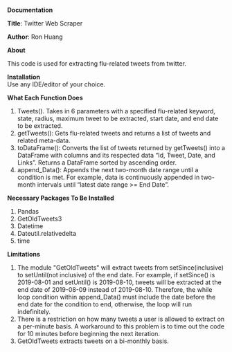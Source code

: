 **Documentation**

**Title**: Twitter Web Scraper 

**Author**: Ron Huang

**About** <br />

This code is used for extracting flu-related tweets from twitter.

**Installation** <br/> 
Use any IDE/editor of your choice. 

**What Each Function Does** <br/>
1) Tweets(). Takes in 6 parameters with a specified flu-related keyword, state, radius, maximum tweet to be extracted, start date, and end date to be extracted. <br/>
2) getTweets(): Gets flu-related tweets and returns a list of tweets and related meta-data.<br/>
3) toDataFrame(): Converts the list of tweets returned by getTweets()  into a DataFrame with columns and its respected data “Id, Tweet, Date, and Links”. Returns a DataFrame sorted by ascending order. <br/>
4) append_Data(): Appends the next two-month date range until a condition is met.  For example, data is continuously appended in two-month intervals until “latest date range >= End Date”. <br/>

**Necessary Packages To Be Installed**<br/>
1) Pandas<br/>
2) GetOldTweets3<br/>
3) Datetime<br/>
4) Dateutil.relativedelta <br/>
5) time


**Limitations**<br/>
1) The module "GetOldTweets" will extract tweets from setSince(inclusive) to setUntil(not inclusive) of the end date. For example, if setSince() is 2019-08-01 and setUntil() is 2019-08-10, tweets will be extracted at the end date of 2019-08-09 instead of 2019-08-10. Therefore, the while loop condition within append_Data() must include the date before the end date for the condition to end, otherwise, the loop will run indefinitely. <br/>
2) There is a restriction on how many tweets a user is allowed to extract on a per-minute basis. A workaround to this problem is to time out the code for 10 minutes before beginning the next iteration. <br/>
3) GetOldTweets extracts tweets on a bi-monthly basis. 


 
